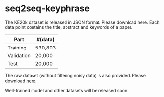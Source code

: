 # seq2seq-keyphrase

The KE20k dataset is released in JSON format. Please download [here](http://crystal.exp.sis.pitt.edu:8080/iris/data/ke20k.zip). Each data point contains the title, abstract and keywords of a paper.

Part | #(data) 
--- | --- 
Training | 530,803 
Validation | 20,000
Test | 20,000

The raw dataset (without filtering noisy data) is also provided. Please download [here](http://crystal.exp.sis.pitt.edu:8080/iris/data/all_title_abstract_keyword_clean.json.zip). 

Well-trained model and other datasets will be released soon.